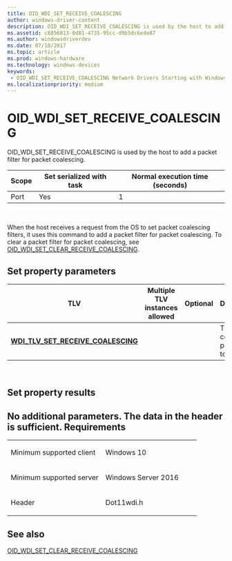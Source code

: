 ```yaml
---
title: OID_WDI_SET_RECEIVE_COALESCING
author: windows-driver-content
description: OID_WDI_SET_RECEIVE_COALESCING is used by the host to add a packet filter for packet coalescing.
ms.assetid: c8856813-0d81-4735-95cc-d9b5dc6ede87
ms.author: windowsdriverdev 
ms.date: 07/18/2017 
ms.topic: article 
ms.prod: windows-hardware 
ms.technology: windows-devices 
keywords:
 - OID_WDI_SET_RECEIVE_COALESCING Network Drivers Starting with Windows Vista
ms.localizationpriority: medium
---
```


# OID\_WDI\_SET\_RECEIVE\_COALESCING


OID\_WDI\_SET\_RECEIVE\_COALESCING is used by the host to add a packet filter for packet coalescing.

| Scope | Set serialized with task | Normal execution time (seconds) |
|-------|--------------------------|---------------------------------|
| Port  | Yes                      | 1                               |

 

When the host receives a request from the OS to set packet coalescing filters, it uses this command to add a packet filter for packet coalescing. To clear a packet filter for packet coalescing, see [OID\_WDI\_SET\_CLEAR\_RECEIVE\_COALESCING](oid-wdi-set-clear-receive-coalescing.md).

## Set property parameters


| TLV                                                                               | Multiple TLV instances allowed | Optional | Description                                 |
|-----------------------------------------------------------------------------------|--------------------------------|----------|---------------------------------------------|
| [**WDI\_TLV\_SET\_RECEIVE\_COALESCING**](https://msdn.microsoft.com/library/windows/hardware/dn898061) |                                |          | The packet coalescing parameters to be set. |

 

## Set property results


No additional parameters. The data in the header is sufficient.
Requirements
------------

<table>
<colgroup>
<col width="50%" />
<col width="50%" />
</colgroup>
<tbody>
<tr class="odd">
<td><p>Minimum supported client</p></td>
<td><p>Windows 10</p></td>
</tr>
<tr class="even">
<td><p>Minimum supported server</p></td>
<td><p>Windows Server 2016</p></td>
</tr>
<tr class="odd">
<td><p>Header</p></td>
<td>Dot11wdi.h</td>
</tr>
</tbody>
</table>

## See also


[OID\_WDI\_SET\_CLEAR\_RECEIVE\_COALESCING](oid-wdi-set-clear-receive-coalescing.md)

 

 




